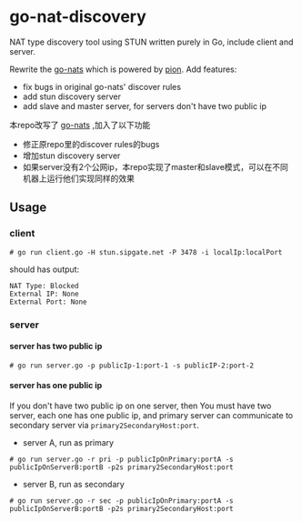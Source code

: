 # go-nat-discovery

NAT type discovery tool using STUN written purely in Go, include client and server.

Rewrite the [go-nats](https://github.com/enobufs/go-nats) which is powered by [pion](https://pion.ly).
Add features:
- fix bugs in original go-nats' discover rules
- add stun discovery server 
- add slave and master server, for servers don't have two public ip

本repo改写了 [go-nats](https://github.com/enobufs/go-nats) ,加入了以下功能

- 修正原repo里的discover rules的bugs
- 增加stun discovery server
- 如果server没有2个公网ip，本repo实现了master和slave模式，可以在不同机器上运行他们实现同样的效果

## Usage

### client 

```
# go run client.go -H stun.sipgate.net -P 3478 -i localIp:localPort 
```

should has output:
```
NAT Type: Blocked
External IP: None
External Port: None
```

### server

#### server has two public ip

```
# go run server.go -p publicIp-1:port-1 -s publicIP-2:port-2
```

#### server has one public ip

If you don't have two public ip on one server, then You must have two server, each one has one public ip, and primary server can communicate to secondary server via `primary2SecondaryHost:port`.

- server A, run as primary
```
# go run server.go -r pri -p publicIpOnPrimary:portA -s publicIpOnServerB:portB -p2s primary2SecondaryHost:port
```

- server B, run as secondary
```
# go run server.go -r sec -p publicIpOnPrimary:portA -s publicIpOnServerB:portB -p2s primary2SecondaryHost:port
```

